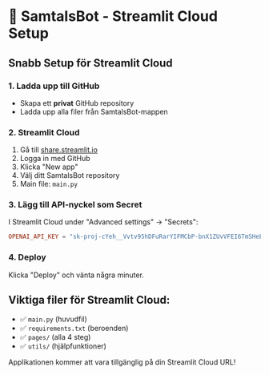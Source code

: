 # 🚀 SamtalsBot - Streamlit Cloud Setup

## Snabb Setup för Streamlit Cloud

### 1. Ladda upp till GitHub
- Skapa ett **privat** GitHub repository
- Ladda upp alla filer från SamtalsBot-mappen

### 2. Streamlit Cloud
1. Gå till [share.streamlit.io](https://share.streamlit.io)
2. Logga in med GitHub
3. Klicka "New app"
4. Välj ditt SamtalsBot repository
5. Main file: `main.py`

### 3. Lägg till API-nyckel som Secret
I Streamlit Cloud under "Advanced settings" → "Secrets":

```toml
OPENAI_API_KEY = "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"
```

### 4. Deploy
Klicka "Deploy" och vänta några minuter.

## Viktiga filer för Streamlit Cloud:
- ✅ `main.py` (huvudfil)
- ✅ `requirements.txt` (beroenden)
- ✅ `pages/` (alla 4 steg)
- ✅ `utils/` (hjälpfunktioner)

Applikationen kommer att vara tillgänglig på din Streamlit Cloud URL!